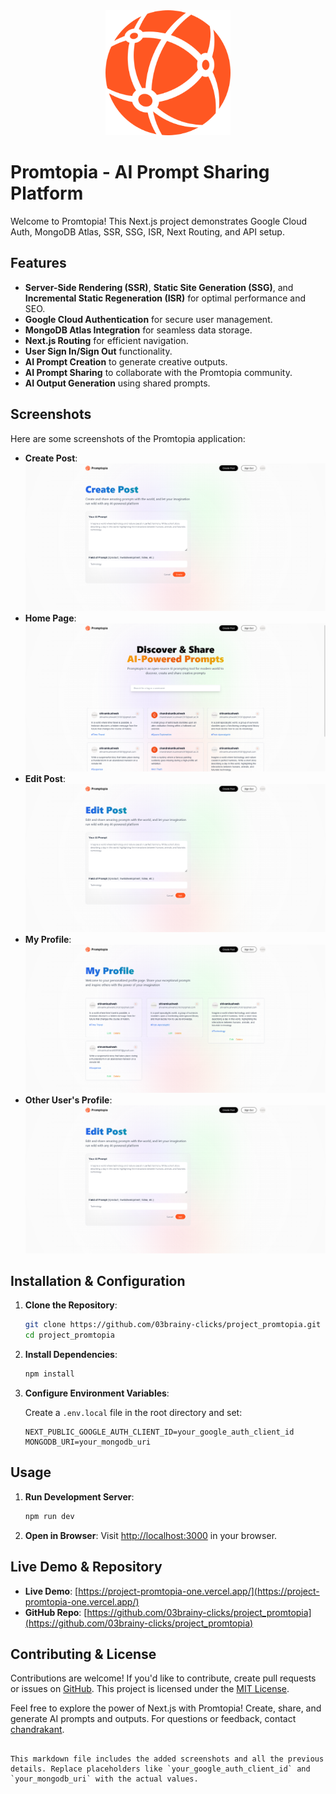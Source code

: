 <div align="center">
  <img src="https://github.com/03brainy-clicks/project_promtopia/blob/main/public/assets/images/logo.svg" alt="Promtopia Logo" width="200"/>
</div>

# Promtopia - AI Prompt Sharing Platform

Welcome to Promtopia! This Next.js project demonstrates Google Cloud Auth, MongoDB Atlas, SSR, SSG, ISR, Next Routing, and API setup.

## Features

- **Server-Side Rendering (SSR)**, **Static Site Generation (SSG)**, and **Incremental Static Regeneration (ISR)** for optimal performance and SEO.
- **Google Cloud Authentication** for secure user management.
- **MongoDB Atlas Integration** for seamless data storage.
- **Next.js Routing** for efficient navigation.
- **User Sign In/Sign Out** functionality.
- **AI Prompt Creation** to generate creative outputs.
- **AI Prompt Sharing** to collaborate with the Promtopia community.
- **AI Output Generation** using shared prompts.

## Screenshots

Here are some screenshots of the Promtopia application:

- **Create Post**: ![Create Post](https://github.com/03brainy-clicks/project_promtopia/blob/main/public/screenshots/create-post.png)
- **Home Page**: ![Home Page](https://github.com/03brainy-clicks/project_promtopia/blob/main/public/screenshots/home.png)
- **Edit Post**: ![Edit Post](https://github.com/03brainy-clicks/project_promtopia/blob/main/public/screenshots/edit-post.png)
- **My Profile**: ![Other User's Profile](https://github.com/03brainy-clicks/project_promtopia/blob/main/public/screenshots/myprofile.png)
- **Other User's Profile**: ![Other User's Profile](https://github.com/03brainy-clicks/project_promtopia/blob/main/public/screenshots/edit-post.png)

## Installation & Configuration

1. **Clone the Repository**:

   ```sh
   git clone https://github.com/03brainy-clicks/project_promtopia.git
   cd project_promtopia
   ```

2. **Install Dependencies**:

   ```sh
   npm install
   ```

3. **Configure Environment Variables**:
   
   Create a `.env.local` file in the root directory and set:

   ```env
   NEXT_PUBLIC_GOOGLE_AUTH_CLIENT_ID=your_google_auth_client_id
   MONGODB_URI=your_mongodb_uri
   ```

## Usage

1. **Run Development Server**:

   ```sh
   npm run dev
   ```

2. **Open in Browser**:
   Visit [http://localhost:3000](http://localhost:3000) in your browser.

## Live Demo & Repository

- **Live Demo**: [https://project-promtopia-one.vercel.app/](https://project-promtopia-one.vercel.app/)
- **GitHub Repo**: [https://github.com/03brainy-clicks/project_promtopia](https://github.com/03brainy-clicks/project_promtopia)

## Contributing & License

Contributions are welcome! If you'd like to contribute, create pull requests or issues on [GitHub](https://github.com/03brainy-clicks/project_promtopia). This project is licensed under the [MIT License](LICENSE).

Feel free to explore the power of Next.js with Promtopia! Create, share, and generate AI prompts and outputs. For questions or feedback, contact [chandrakant](mailto:chandrakantkushwahofficial@gmail.com).
```

This markdown file includes the added screenshots and all the previous details. Replace placeholders like `your_google_auth_client_id` and `your_mongodb_uri` with the actual values.
